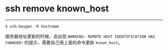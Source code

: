 # ssh remove known_host

---

```
$ ssh-keygen -R hostname
```

服务器地址更新的时候，会出现 `WARNING: REMOTE HOST IDENTIFICATION HAS CHANGED!` 的提示，需要自己用上面的命令更新 `known_host`。
